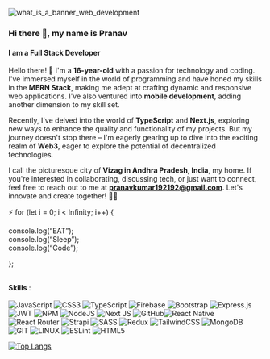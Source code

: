 ![what_is_a_banner_web_development](https://github.com/Pranav1239/Pranav1239/assets/142288127/82d62e4a-54c3-4966-a2c7-6fc854cb98ec)

### Hi there 👋, my name is Pranav
#### I am a Full Stack Developer 

Hello there! 👋 I'm a **16-year-old** with a passion for technology and coding. I've immersed myself in the world of programming and have honed my skills in the **MERN Stack**, making me adept at crafting dynamic and responsive web applications. I've also ventured into **mobile development**, adding another dimension to my skill set.

Recently, I've delved into the world of **TypeScript** and **Next.js**, exploring new ways to enhance the quality and functionality of my projects. But my journey doesn't stop there – I'm eagerly gearing up to dive into the exciting realm of **Web3**, eager to explore the potential of decentralized technologies.

I call the picturesque city of **Vizag in Andhra Pradesh, India**, my home. If you're interested in collaborating, discussing tech, or just want to connect, feel free to reach out to me at **pranavkumar192192@gmail.com**. Let's innovate and create together! 🚀🌟

⚡ for (let i = 0; i < Infinity; i++) {

console.log(“EAT”);
<br>
console.log(“Sleep”);
<br>
console.log(“Code”);
<br>

};
<br>
<br>

**Skills** :
<br>
<br>
![JavaScript](https://img.shields.io/badge/javascript-%23323330.svg?style=for-the-badge&logo=javascript&logoColor=%23F7DF1E) ![CSS3](https://img.shields.io/badge/css3-%231572B6.svg?style=for-the-badge&logo=css3&logoColor=white) ![TypeScript](https://img.shields.io/badge/typescript-%23007ACC.svg?style=for-the-badge&logo=typescript&logoColor=white) ![Firebase](https://img.shields.io/badge/firebase-%23039BE5.svg?style=for-the-badge&logo=firebase) ![Bootstrap](https://img.shields.io/badge/bootstrap-%23563D7C.svg?style=for-the-badge&logo=bootstrap&logoColor=white) ![Express.js](https://img.shields.io/badge/express.js-%23404d59.svg?style=for-the-badge&logo=express&logoColor=%2361DAFB) ![JWT](https://img.shields.io/badge/JWT-black?style=for-the-badge&logo=JSON%20web%20tokens) ![NPM](https://img.shields.io/badge/NPM-%23000000.svg?style=for-the-badge&logo=npm&logoColor=white) ![NodeJS](https://img.shields.io/badge/node.js-6DA55F?style=for-the-badge&logo=node.js&logoColor=white) ![Next JS](https://img.shields.io/badge/Next-black?style=for-the-badge&logo=next.js&logoColor=white) ![GitHub](https://img.shields.io/badge/GitHub-%23121011.svg?style=for-the-badge&logo=github&logoColor=white)![React Native](https://img.shields.io/badge/react_native-%2320232a.svg?style=for-the-badge&logo=react&logoColor=%2361DAFB) ![React Router](https://img.shields.io/badge/React_Router-CA4245?style=for-the-badge&logo=react-router&logoColor=white) ![Strapi](https://img.shields.io/badge/strapi-%232E7EEA.svg?style=for-the-badge&logo=strapi&logoColor=white) ![SASS](https://img.shields.io/badge/SASS-hotpink.svg?style=for-the-badge&logo=SASS&logoColor=white) ![Redux](https://img.shields.io/badge/redux-%23593d88.svg?style=for-the-badge&logo=redux&logoColor=white) ![TailwindCSS](https://img.shields.io/badge/tailwindcss-%2338B2AC.svg?style=for-the-badge&logo=tailwind-css&logoColor=white) ![MongoDB](https://img.shields.io/badge/MongoDB-%234ea94b.svg?style=for-the-badge&logo=mongodb&logoColor=white) ![GIT](https://img.shields.io/badge/Git-fc6d26?style=for-the-badge&logo=git&logoColor=white) ![LINUX](https://img.shields.io/badge/Linux-FCC624?style=for-the-badge&logo=linux&logoColor=black) ![ESLint](https://img.shields.io/badge/ESLint-4B3263?style=for-the-badge&logo=eslint&logoColor=white) ![HTML5](https://img.shields.io/badge/html5-%23E34F26.svg?style=for-the-badge&logo=html5&logoColor=white)

[![Top Langs](https://github-readme-stats.vercel.app/api/top-langs/?username=Pranav1239)](https://github.com/anuraghazra/github-readme-stats)

